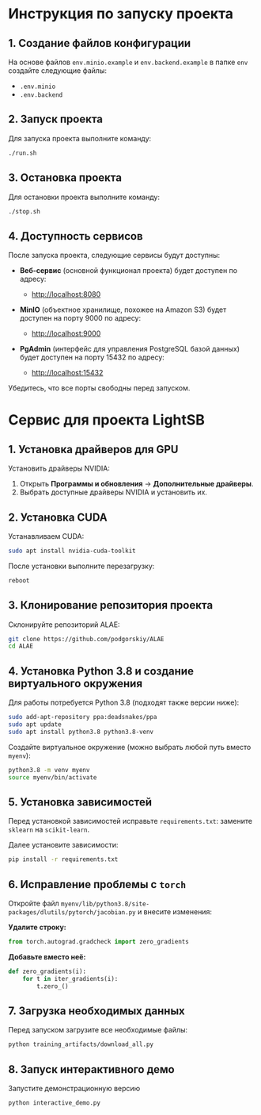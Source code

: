 # Инструкция по запуску проекта

## 1. Создание файлов конфигурации
На основе файлов `env.minio.example` и `env.backend.example` в папке `env` создайте следующие файлы:
- `.env.minio`
- `.env.backend`

## 2. Запуск проекта
Для запуска проекта выполните команду:
```bash
./run.sh
```

## 3. Остановка проекта
Для остановки проекта выполните команду:
```bash
./stop.sh
```

## 4. Доступность сервисов

После запуска проекта, следующие сервисы будут доступны:

- **Веб-сервис** (основной функционал проекта) будет доступен по адресу:
  - [http://localhost:8080](http://localhost:8080)

- **MinIO** (объектное хранилище, похожее на Amazon S3) будет доступен на порту 9000 по адресу:
  - [http://localhost:9000](http://localhost:9000)

- **PgAdmin** (интерфейс для управления PostgreSQL базой данных) будет доступен на порту 15432 по адресу:
  - [http://localhost:15432](http://localhost:15432)

Убедитесь, что все порты свободны перед запуском.


# Сервис для проекта LightSB

## 1. Установка драйверов для GPU

Установить драйверы NVIDIA:
1. Открыть **Программы и обновления** → **Дополнительные драйверы**.
2. Выбрать доступные драйверы NVIDIA и установить их.

## 2. Установка CUDA

Устанавливаем CUDA:
```bash
sudo apt install nvidia-cuda-toolkit
```
После установки выполните перезагрузку:
```bash
reboot
```

## 3. Клонирование репозитория проекта

Склонируйте репозиторий ALAE:
```bash
git clone https://github.com/podgorskiy/ALAE
cd ALAE
```

## 4. Установка Python 3.8 и создание виртуального окружения

Для работы потребуется Python 3.8 (подходят также версии ниже):
```bash
sudo add-apt-repository ppa:deadsnakes/ppa
sudo apt update
sudo apt install python3.8 python3.8-venv
```

Создайте виртуальное окружение (можно выбрать любой путь вместо `myenv`):
```bash
python3.8 -m venv myenv
source myenv/bin/activate
```

## 5. Установка зависимостей

Перед установкой зависимостей исправьте `requirements.txt`: замените `sklearn` на `scikit-learn`.

Далее установите зависимости:
```bash
pip install -r requirements.txt
```

## 6. Исправление проблемы с `torch`

Откройте файл `myenv/lib/python3.8/site-packages/dlutils/pytorch/jacobian.py` и внесите изменения:

**Удалите строку:**
```python
from torch.autograd.gradcheck import zero_gradients
```

**Добавьте вместо неё:**
```python
def zero_gradients(i):
    for t in iter_gradients(i):
        t.zero_()
```

## 7. Загрузка необходимых данных

Перед запуском загрузите все необходимые файлы:
```bash
python training_artifacts/download_all.py
```

## 8. Запуск интерактивного демо

Запустите демонстрационную версию
```bash
python interactive_demo.py
```